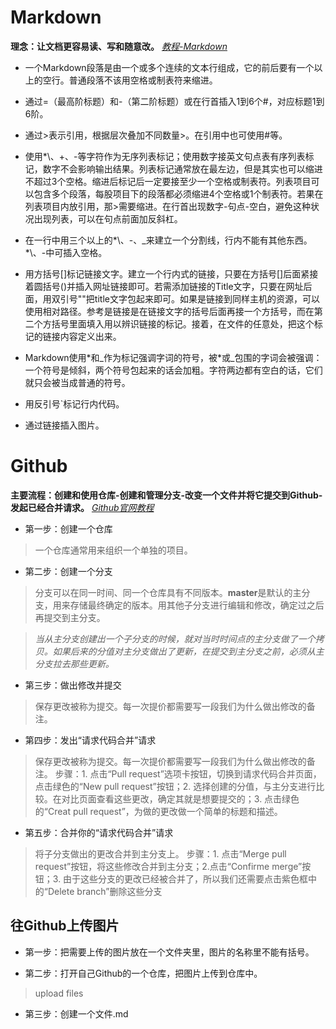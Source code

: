 # Markdown
**理念：让文档更容易读、写和随意改。** *[教程-Markdown](http://www.markdown.cn/#overview)*
* 一个Markdown段落是由一个或多个连续的文本行组成，它的前后要有一个以上的空行。普通段落不该用空格或制表符来缩进。

* 通过=（最高阶标题）和-（第二阶标题）或在行首插入1到6个#，对应标题1到6阶。

* 通过>表示引用，根据层次叠加不同数量>。在引用中也可使用#等。

* 使用*\、+、-等字符作为无序列表标记；使用数字接英文句点表有序列表标记，数字不会影响输出结果。列表标记通常放在最左边，但是其实也可以缩进不超过3个空格。缩进后标记后一定要接至少一个空格或制表符。列表项目可以包含多个段落，每股项目下的段落都必须缩进4个空格或1个制表符。若果在列表项目内放引用，那>需要缩进。在行首出现数字-句点-空白，避免这种状况出现列表，可以在句点前面加反斜杠。

*  在一行中用三个以上的*\、-、_来建立一个分割线，行内不能有其他东西。*\、-中可插入空格。

* 用方括号\[]标记链接文字。建立一个行内式的链接，只要在方括号\[]后面紧接着圆括号()并插入网址链接即可。若需添加链接的Title文字，只要在网址后面，用双引号""把title文字包起来即可。如果是链接到同样主机的资源，可以使用相对路径。参考是链接是在链接文字的括号后面再接一个方括号，而在第二个方括号里面填入用以辨识链接的标记。接着，在文件的任意处，把这个标记的链接内容定义出来。

* Markdown使用\*和_作为标记强调字词的符号，被\*或_包围的字词会被强调：一个符号是倾斜，两个符号包起来的话会加粗。字符两边都有空白的话，它们就只会被当成普通的符号。

* 用反引号\`标记行内代码。

* 通过链接插入图片。

# Github
**主要流程：创建和使用仓库-创建和管理分支-改变一个文件并将它提交到Github-发起已经合并请求。** *[Github官网教程](https://guides.github.com/activities/hello-world/)*
* 第一步：创建一个仓库
>一个仓库通常用来组织一个单独的项目。
* 第二步：创建一个分支
>分支可以在同一时间、同一个仓库具有不同版本。**master**是默认的主分支，用来存储最终确定的版本。用其他子分支进行编辑和修改，确定过之后再提交到主分支。

>*当从主分支创建出一个子分支的时候，就对当时时间点的主分支做了一个拷贝。如果后来的分值对主分支做出了更新，在提交到主分支之前，必须从主分支拉去那些更新。*
* 第三步：做出修改并提交
>保存更改被称为提交。每一次提价都需要写一段我们为什么做出修改的备注。
* 第四步：发出“请求代码合并”请求
>保存更改被称为提交。每一次提价都需要写一段我们为什么做出修改的备注。
>步骤：1. 点击“Pull request”选项卡按钮，切换到请求代码合并页面，点击绿色的“New pull request”按钮；2. 选择创建的分值，与主分支进行比较。在对比页面查看这些更改，确定其就是想要提交的；3. 点击绿色的“Creat pull request”，为做的更改做一个简单的标题和描述。
* 第五步：合并你的“请求代码合并”请求
>将子分支做出的更改合并到主分支上。
>步骤：1. 点击“Merge pull request”按钮，将这些修改合并到主分支；2.点击“Confirme merge”按钮；3. 由于这些分支的更改已经被合并了，所以我们还需要点击紫色框中的“Delete branch”删除这些分支

## 往Github上传图片

* 第一步：把需要上传的图片放在一个文件夹里，图片的名称里不能有括号。

* 第二步：打开自己Github的一个仓库，把图片上传到仓库中。

> upload files

* 第三步：创建一个文件.md
